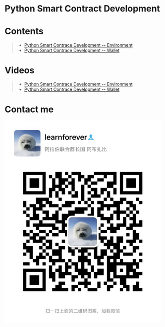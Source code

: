 # Python Smart Contract Development

# Contents

> - [Python Smart Contrace Development -- Environment](Python-Smart-Contract-Development--Environment.pdf)
> - [Python Smart Contrace Development -- Wallet](Python-Smart-Contract-Development--Wallet.ipynb)


# Videos

> - [Python Smart Contrace Development -- Environment](https://youtu.be/x6WWYkP_drI)
> - [Python Smart Contrace Development -- Wallet](https://youtu.be/5KxC7gfcDVo)



# Contact me
![](images/IMG_1056.JPG)

